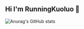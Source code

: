 ## Hi I'm RunningKuoluo 👋
![Anurag's GitHub stats](https://github-readme-stats.vercel.app/api?username=RunningKuoluo&show_icons=true&theme=dark)
